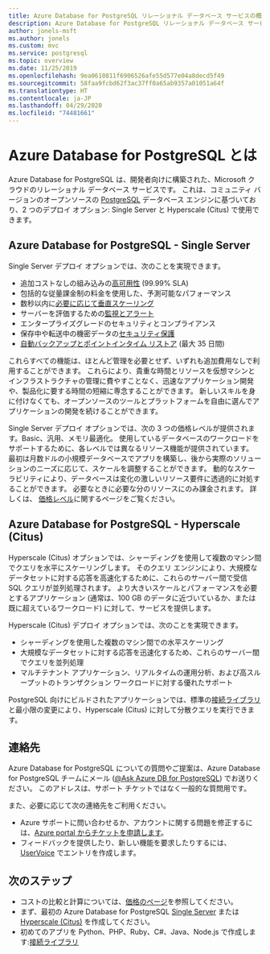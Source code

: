 ```yaml
---
title: Azure Database for PostgreSQL リレーショナル データベース サービスの概要
description: Azure Database for PostgreSQL リレーショナル データベース サービスについて概説します。
author: jonels-msft
ms.author: jonels
ms.custom: mvc
ms.service: postgresql
ms.topic: overview
ms.date: 11/25/2019
ms.openlocfilehash: 9ea0610811f6906526afe55d577e04a8decd5f49
ms.sourcegitcommit: 58faa9fcbd62f3ac37ff0a65ab9357a01051a64f
ms.translationtype: HT
ms.contentlocale: ja-JP
ms.lasthandoff: 04/29/2020
ms.locfileid: "74481661"
---
```

# <a name="what-is-azure-database-for-postgresql"></a>Azure Database for PostgreSQL とは
Azure Database for PostgreSQL は、開発者向けに構築された、Microsoft クラウドのリレーショナル データベース サービスです。 これは、コミュニティ バージョンのオープンソースの [PostgreSQL](https://www.postgresql.org/) データベース エンジンに基づいており、2 つのデプロイ オプション: Single Server と Hyperscale (Citus) で使用できます。

## <a name="azure-database-for-postgresql---single-server"></a>Azure Database for PostgreSQL - Single Server
Single Server デプロイ オプションでは、次のことを実現できます。

- 追加コストなしの組み込みの[高可用性](concepts-high-availability.md) (99.99% SLA)
- 包括的な従量課金制の料金を使用した、予測可能なパフォーマンス
- 数秒以内に[必要に応じて垂直スケーリング](concepts-pricing-tiers.md)
- サーバーを評価するための[監視とアラート](concepts-monitoring.md)
- エンタープライズグレードのセキュリティとコンプライアンス
- 保存中や転送中の機密データの[セキュリティ保護](concepts-security.md)
- [自動バックアップとポイントインタイム リストア](concepts-business-continuity.md) (最大 35 日間)


これらすべての機能は、ほとんど管理を必要とせず、いずれも追加費用なしで利用することができます。 これらにより、貴重な時間とリソースを仮想マシンとインフラストラクチャの管理に費やすことなく、迅速なアプリケーション開発や、製品化に要する時間の短縮に専念することができます。 新しいスキルを身に付けなくても、オープンソースのツールとプラットフォームを自由に選んでアプリケーションの開発を続けることができます。

Single Server デプロイ オプションでは、次の 3 つの価格レベルが提供されます。Basic、汎用、メモリ最適化。 使用しているデータベースのワークロードをサポートするために、各レベルでは異なるリソース機能が提供されています。 最初は月数ドルの小規模データベースでアプリを構築し、後から実際のソリューションのニーズに応じて、スケールを調整することができます。 動的なスケーラビリティにより、データベースは変化の激しいリソース要件に透過的に対処することができます。 必要なときに必要な分のリソースにのみ課金されます。 詳しくは、 [価格レベル](concepts-pricing-tiers.md)に関するページをご覧ください。

## <a name="azure-database-for-postgresql---hyperscale-citus"></a>Azure Database for PostgreSQL - Hyperscale (Citus)
Hyperscale (Citus) オプションでは、シャーディングを使用して複数のマシン間でクエリを水平にスケーリングします。 そのクエリ エンジンにより、大規模なデータセットに対する応答を高速化するために、これらのサーバー間で受信 SQL クエリが並列処理されます。 より大きいスケールとパフォーマンスを必要とするアプリケーション (通常は、100 GB のデータに近づいているか、または既に超えているワークロード) に対して、サービスを提供します。

Hyperscale (Citus) デプロイ オプションでは、次のことを実現できます。

- シャーディングを使用した複数のマシン間での水平スケーリング
- 大規模なデータセットに対する応答を迅速化するため、これらのサーバー間でクエリを並列処理
- マルチテナント アプリケーション、リアルタイムの運用分析、および高スループットのトランザクション ワークロードに対する優れたサポート

PostgreSQL 向けにビルドされたアプリケーションでは、標準の[接続ライブラリ](./concepts-connection-libraries.md)と最小限の変更により、Hyperscale (Citus) に対して分散クエリを実行できます。

## <a name="contacts"></a>連絡先
Azure Database for PostgreSQL についての質問やご提案は、Azure Database for PostgreSQL チームにメール ([@Ask Azure DB for PostgreSQL](mailto:AskAzureDBforPostgreSQL@service.microsoft.com)) でお送りください。 このアドレスは、サポート チケットではなく一般的な質問用です。

また、必要に応じて次の連絡先をご利用ください。
- Azure サポートに問い合わせるか、アカウントに関する問題を修正するには、[Azure portal からチケットを申請します](https://portal.azure.com/?#blade/Microsoft_Azure_Support/HelpAndSupportBlade)。
- フィードバックを提供したり、新しい機能を要求したりするには、[UserVoice](https://feedback.azure.com/forums/597976-azure-database-for-postgresql) でエントリを作成します。

## <a name="next-steps"></a>次のステップ
- コストの比較と計算については、[価格のページ](https://azure.microsoft.com/pricing/details/postgresql/)を参照してください。
- まず、最初の Azure Database for PostgreSQL [Single Server](./quickstart-create-server-database-portal.md) または [Hyperscale (Citus)](./quickstart-create-hyperscale-portal.md) を作成してください。
- 初めてのアプリを Python、PHP、Ruby、C\#、Java、Node.js で作成します:[接続ライブラリ](./concepts-connection-libraries.md)

